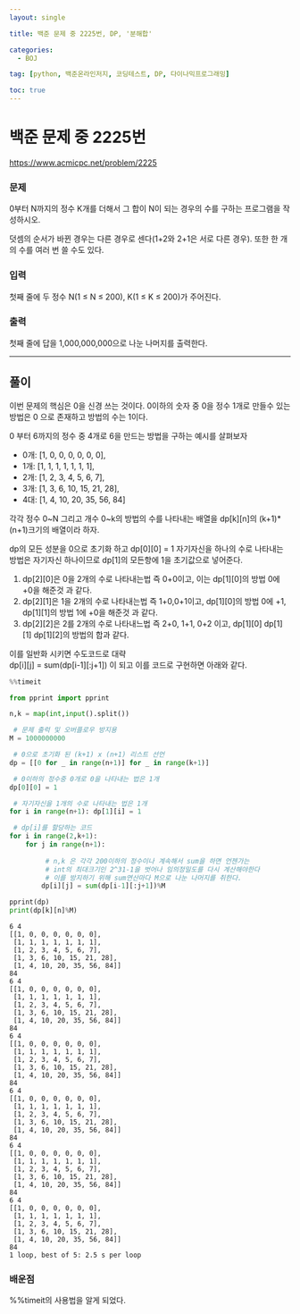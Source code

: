 ```yaml
---
layout: single

title: 백준 문제 중 2225번, DP, '분해합'

categories:
  - BOJ

tag: [python, 백준온라인저지, 코딩테스트, DP, 다이나믹프로그래밍]

toc: true
---
```


# 백준 문제 중 2225번
https://www.acmicpc.net/problem/2225

### 문제

0부터 N까지의 정수 K개를 더해서 그 합이 N이 되는 경우의 수를 구하는 프로그램을 작성하시오.

덧셈의 순서가 바뀐 경우는 다른 경우로 센다(1+2와 2+1은 서로 다른 경우). 또한 한 개의 수를 여러 번 쓸 수도 있다.

### 입력

첫째 줄에 두 정수 N(1 ≤ N ≤ 200), K(1 ≤ K ≤ 200)가 주어진다.

### 출력

첫째 줄에 답을 1,000,000,000으로 나눈 나머지를 출력한다.

---

## 풀이

이번 문제의 핵심은 0을 신경 쓰는 것이다. 0이하의 숫자 중 0을 정수 1개로 만들수 있는 방법은 0 으로 존재하고 방법의 수는 1이다.

0 부터 6까지의 정수 중 4개로 6을 만드는 방법을 구하는 예시를 살펴보자

+ 0개: [1, 0, 0, 0, 0, 0, 0],  
+ 1개: [1, 1, 1, 1, 1, 1, 1],  
+ 2개: [1, 2, 3, 4, 5, 6, 7],  
+ 3개: [1, 3, 6, 10, 15, 21, 28],  
+ 4대: [1, 4, 10, 20, 35, 56, 84]

각각 정수 0~N 그리고 개수 0~k의 방법의 수를 나타내는 배열을 dp[k][n]의 (k+1)*(n+1)크기의 배열이라 하자.

dp의 모든 성분을 0으로 초기화 하고 dp[0][0] = 1 자기자신을 하나의 수로 나타내는 방법은 자기자신 하나이므로 dp[1]의 모든항에 1을 초기값으로 넣어준다.

1. dp[2][0]은 0을 2개의 수로 나타내는법 즉 0+0이고, 이는 dp[1][0]의 방법 0에 +0을 해준것 과 같다.
2. dp[2][1]은 1을 2개의 수로 나타내는법 즉 1+0,0+1이고, dp[1][0]의 방법 0에 +1, dp[1][1]의 방법 1에 +0을 해준것 과 같다.
3. dp[2][2]은 2를 2개의 수로 나타내느법 즉 2+0, 1+1, 0+2 이고, dp[1][0] dp[1][1] dp[1][2]의 방법의 합과 같다.

이를 일반화 시키면 수도코드로 대략  
dp[i][j] = sum(dp[i-1][:j+1]) 이 되고 이를 코드로 구현하면 아래와 같다.


```python
%%timeit

from pprint import pprint

n,k = map(int,input().split())

 # 문제 출럭 및 오버플로우 방지용
M = 1000000000

 # 0으로 초기화 된 (k+1) x (n+1) 리스트 선언
dp = [[0 for _ in range(n+1)] for _ in range(k+1)]

 # 0이하의 정수중 0개로 0을 나타내는 법은 1개
dp[0][0] = 1

 # 자기자신을 1개의 수로 나타내는 법은 1개
for i in range(n+1): dp[1][i] = 1

 # dp[i]를 할당하는 코드
for i in range(2,k+1):
    for j in range(n+1):
        
         # n,k 은 각각 200이하의 정수이나 계속해서 sum을 하면 언젠가는
         # int의 최대크기인 2^31-1을 벗어나 임의정밀도를 다시 계산해야한다
         # 이를 방지하기 위해 sum연산마다 M으로 나눈 나머지를 취한다.
        dp[i][j] = sum(dp[i-1][:j+1])%M

pprint(dp)
print(dp[k][n]%M)
```

    6 4
    [[1, 0, 0, 0, 0, 0, 0],
     [1, 1, 1, 1, 1, 1, 1],
     [1, 2, 3, 4, 5, 6, 7],
     [1, 3, 6, 10, 15, 21, 28],
     [1, 4, 10, 20, 35, 56, 84]]
    84
    6 4
    [[1, 0, 0, 0, 0, 0, 0],
     [1, 1, 1, 1, 1, 1, 1],
     [1, 2, 3, 4, 5, 6, 7],
     [1, 3, 6, 10, 15, 21, 28],
     [1, 4, 10, 20, 35, 56, 84]]
    84
    6 4
    [[1, 0, 0, 0, 0, 0, 0],
     [1, 1, 1, 1, 1, 1, 1],
     [1, 2, 3, 4, 5, 6, 7],
     [1, 3, 6, 10, 15, 21, 28],
     [1, 4, 10, 20, 35, 56, 84]]
    84
    6 4
    [[1, 0, 0, 0, 0, 0, 0],
     [1, 1, 1, 1, 1, 1, 1],
     [1, 2, 3, 4, 5, 6, 7],
     [1, 3, 6, 10, 15, 21, 28],
     [1, 4, 10, 20, 35, 56, 84]]
    84
    6 4
    [[1, 0, 0, 0, 0, 0, 0],
     [1, 1, 1, 1, 1, 1, 1],
     [1, 2, 3, 4, 5, 6, 7],
     [1, 3, 6, 10, 15, 21, 28],
     [1, 4, 10, 20, 35, 56, 84]]
    84
    6 4
    [[1, 0, 0, 0, 0, 0, 0],
     [1, 1, 1, 1, 1, 1, 1],
     [1, 2, 3, 4, 5, 6, 7],
     [1, 3, 6, 10, 15, 21, 28],
     [1, 4, 10, 20, 35, 56, 84]]
    84
    1 loop, best of 5: 2.5 s per loop


### 배운점
 %%timeit의 사용법을 알게 되었다.
